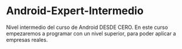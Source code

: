 # Android-Expert-Intermedio
Nivel intermedio del curso de Android DESDE CERO. En este curso empezaremos a programar con un nivel superior, para poder aplicar a empresas reales.
